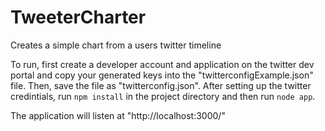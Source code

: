 TweeterCharter
==============

Creates a simple chart from a users twitter timeline

To run, first create a developer account and application on the twitter dev portal and copy your generated keys into the "twitterconfigExample.json" file.
Then, save the file as "twitterconfig.json".
After setting up the twitter credintials, run `npm install` in the project directory and then run `node app`.

The application will listen at "http://localhost:3000/"
